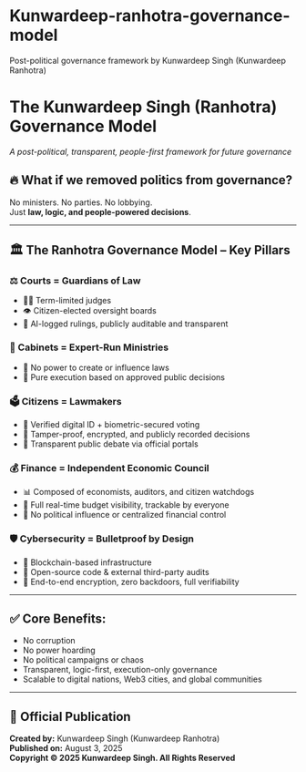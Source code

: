 # Kunwardeep-ranhotra-governance-model
Post-political governance framework by Kunwardeep Singh (Kunwardeep Ranhotra)

# The Kunwardeep Singh (Ranhotra) Governance Model  
*A post-political, transparent, people-first framework for future governance*

## 🔥 What if we removed politics from governance?
No ministers. No parties. No lobbying.  
Just **law, logic, and people-powered decisions**.

---

## 🏛️ The Ranhotra Governance Model – Key Pillars

### ⚖️ Courts = Guardians of Law
- 🕵️‍♂️ Term-limited judges  
- 👁️ Citizen-elected oversight boards  
- 📜 AI-logged rulings, publicly auditable and transparent  

### 🧠 Cabinets = Expert-Run Ministries
- 🚫 No power to create or influence laws  
- 🚀 Pure execution based on approved public decisions  

### 🗳️ Citizens = Lawmakers
- 🔐 Verified digital ID + biometric-secured voting  
- 🧾 Tamper-proof, encrypted, and publicly recorded decisions  
- 🧠 Transparent public debate via official portals  

### 💰 Finance = Independent Economic Council
- 📊 Composed of economists, auditors, and citizen watchdogs  
- 💼 Full real-time budget visibility, trackable by everyone  
- 🧾 No political influence or centralized financial control  

### 🛡️ Cybersecurity = Bulletproof by Design
- 🔗 Blockchain-based infrastructure  
- 🧩 Open-source code & external third-party audits  
- 🧠 End-to-end encryption, zero backdoors, full verifiability  

---

## ✅ Core Benefits:
- No corruption  
- No power hoarding  
- No political campaigns or chaos  
- Transparent, logic-first, execution-only governance  
- Scalable to digital nations, Web3 cities, and global communities

---

## 📅 Official Publication
**Created by:** Kunwardeep Singh (Kunwardeep Ranhotra)  
**Published on:** August 3, 2025  
**Copyright © 2025 Kunwardeep Singh. All Rights Reserved**
